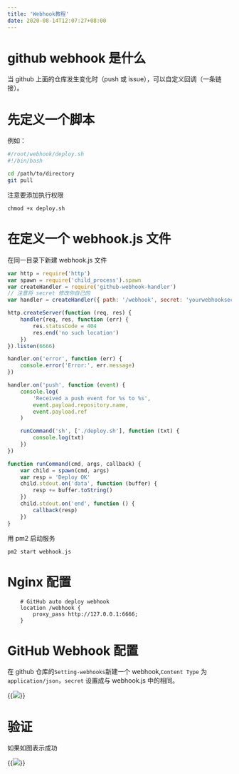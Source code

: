 ```yaml
---
title: 'Webhook教程'
date: 2020-08-14T12:07:27+08:00
---
```


# github webhook 是什么

当 github 上面的仓库发生变化时（push 或 issue），可以自定义回调（一条链接）。

# 先定义一个脚本

例如：

```bash
#/root/webhook/deploy.sh
#!/bin/bash

cd /path/to/directory
git pull

```

注意要添加执行权限

```
chmod +x deploy.sh
```

# 在定义一个 webhook.js 文件

在同一目录下新建 webhook.js 文件

```js
var http = require('http')
var spawn = require('child_process').spawn
var createHandler = require('github-webhook-handler')
// 注意将 secret 修改你自己的
var handler = createHandler({ path: '/webhook', secret: 'yourwebhooksecret' })

http.createServer(function (req, res) {
    handler(req, res, function (err) {
        res.statusCode = 404
        res.end('no such location')
    })
}).listen(6666)

handler.on('error', function (err) {
    console.error('Error:', err.message)
})

handler.on('push', function (event) {
    console.log(
        'Received a push event for %s to %s',
        event.payload.repository.name,
        event.payload.ref
    )

    runCommand('sh', ['./deploy.sh'], function (txt) {
        console.log(txt)
    })
})

function runCommand(cmd, args, callback) {
    var child = spawn(cmd, args)
    var resp = 'Deploy OK'
    child.stdout.on('data', function (buffer) {
        resp += buffer.toString()
    })
    child.stdout.on('end', function () {
        callback(resp)
    })
}
```

用 pm2 启动服务

```
pm2 start webhook.js
```

# Nginx 配置

```
    # GitHub auto deploy webhook
    location /webhook {
        proxy_pass http://127.0.0.1:6666;
    }

```

# GitHub Webhook 配置

在 github 仓库的`Setting-webhooks`新建一个 webhook,`Content Type` 为 `application/json`，`secret` 设置成与 webhook.js 中的相同。

{{<image src="https://pic.ioiox.com/images/2020/08/14/d3c54fca3bba23fd047e055d158b412b.png"  caption="图">}}

# 验证

如果如图表示成功

{{<image src="https://pic.ioiox.com/images/2020/08/14/7cb03e8a03c5ec0be68bb7d4b94fb8ec.png" caption="图">}}

<div id="particles-js"></div>
<script src="/particles.js"></script>

<script>
particlesJS.load('particles-js', '/particles.json', function() {
console.log('callback - particles.js config loaded');
});
</script>
